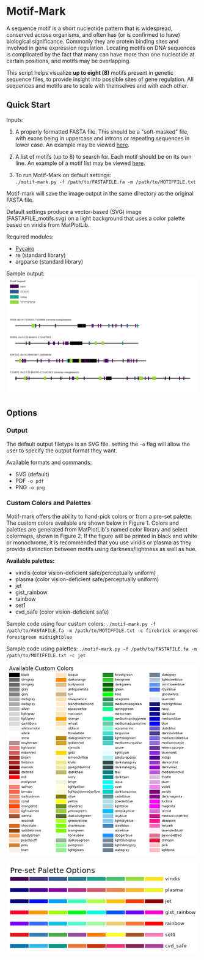 # Motif-Mark
A sequence motif is a short nucleotide pattern that is widespread, conserved across organisms, and often has (or is confirmed to have) biological significance. Commonly they are protein binding sites and involved in gene expression regulation. Locating motifs on DNA sequences is complicated by the fact that many can have more than one nucleotide at certain positions, and motifs may be overlapping.

This script helps visualize **up to eight (8)** motifs present in genetic sequence files, to provide insight into possible sites of gene regulation. All sequences and motifs are to scale with themselves and with each other.

## Quick Start
Inputs:
1. A properly formatted FASTA file. This should be a "soft-masked" file, with exons being in uppercase and introns or repeating sequences in lower case. An example may be viewed [here](test.fa "Example soft-masked FASTA file").

2. A list of motifs (up to 8) to search for. Each motif should be on its own line. An example of a motif list may be viewed [here](Fig_1_motifs.txt "Example Motif File").

3. To run Motif-Mark on default settings:<br>
`./motif-mark.py -f /path/to/FASTAFILE.fa -m /path/to/MOTIFFILE.txt`

Motif-mark will save the image output in the same directory as the original FASTA file.

Default settings produce a vector-based (SVG) image (FASTAFILE_motifs.svg) on a light background that uses a color palette based on viridis from MatPlotLib.

Required modules:
* [Pycairo](https://pypi.org/project/pycairo/)
* re (standard library)
* argparse (standard library)

Sample output:
![Sample Motif-mark output using default settings](images/test_motifs.svg)

## Options

### Output
The default output filetype is an SVG file. setting the `-o` flag will allow the user to specify the output format they want.

Available formats and commands:
* SVG (default)
* PDF `-o pdf`
* PNG `-o png`

### Custom Colors and Palettes
Motif-mark offers the ability to hand-pick colors or from a pre-set palette. The custom colors available are shown below in Figure 1. Colors and palettes are generated from MatPlotLib's named color library and select colormaps, shown in Figure 2. If the figure will be printed in black and white or monochrome, it is recommended that you use viridis or plasma as they provide distinction between motifs using darkness/lightness as well as hue.

<b>Available palettes:</b>
* viridis (color vision-deficient safe/perceptually uniform)
* plasma (color vision-deficient safe/perceptually uniform)
* jet
* gist_rainbow
* rainbow
* set1
* cvd_safe (color vision-deficient safe)

Sample code using four custom colors: `./motif-mark.py -f /path/to/FASTAFILE.fa -m /path/to/MOTIFFILE.txt -c firebrick orangered forestgreen midnightblue`

Sample code using palettes: `./motif-mark.py -f /path/to/FASTAFILE.fa -m /path/to/MOTIFFILE.txt -c jet`

 ![Custom Colors](images/namedcolors.png)

 ![Pre-set Color Palettes](images/palettes.png)
